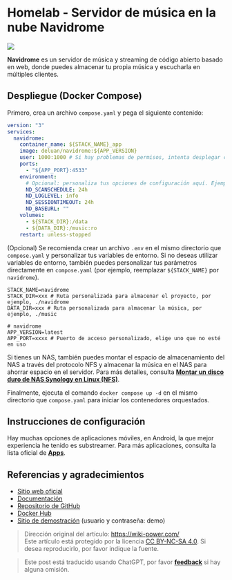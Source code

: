 # Homelab - Servidor de música en la nube Navidrome

![](https://img.wiki-power.com/d/wiki-media/img/20230531212854.png)

**Navidrome** es un servidor de música y streaming de código abierto basado en web, donde puedes almacenar tu propia música y escucharla en múltiples clientes.

## Despliegue (Docker Compose)

Primero, crea un archivo `compose.yaml` y pega el siguiente contenido:

```yaml title="compose.yaml"
version: "3"
services:
  navidrome:
    container_name: ${STACK_NAME}_app
    image: deluan/navidrome:${APP_VERSION}
    user: 1000:1000 # Si hay problemas de permisos, intenta desplegar como root (0:0)
    ports:
      - "${APP_PORT}:4533"
    environment:
      # Opcional: personaliza tus opciones de configuración aquí. Ejemplos:
      ND_SCANSCHEDULE: 24h
      ND_LOGLEVEL: info
      ND_SESSIONTIMEOUT: 24h
      ND_BASEURL: ""
    volumes:
      - ${STACK_DIR}:/data
      - ${DATA_DIR}:/music:ro
    restart: unless-stopped
```

(Opcional) Se recomienda crear un archivo `.env` en el mismo directorio que `compose.yaml` y personalizar tus variables de entorno. Si no deseas utilizar variables de entorno, también puedes personalizar tus parámetros directamente en `compose.yaml` (por ejemplo, reemplazar `${STACK_NAME}` por `navidrome`).

```dotenv title=".env"
STACK_NAME=navidrome
STACK_DIR=xxx # Ruta personalizada para almacenar el proyecto, por ejemplo, ./navidrome
DATA_DIR=xxx # Ruta personalizada para almacenar la música, por ejemplo, ./music

# navidrome
APP_VERSION=latest
APP_PORT=xxxx # Puerto de acceso personalizado, elige uno que no esté en uso
```

Si tienes un NAS, también puedes montar el espacio de almacenamiento del NAS a través del protocolo NFS y almacenar la música en el NAS para ahorrar espacio en el servidor. Para más detalles, consulta [**Montar un disco duro de NAS Synology en Linux (NFS)**](https://wiki-power.com/Linux%E4%B8%8B%E6%8C%82%E8%BD%BD%E7%BE%A4%E6%99%96NAS%E7%A1%AC%E7%9B%98%E6%8B%93%E5%B1%95%E7%A9%BA%E9%97%B4%EF%BC%88NFS%EF%BC%89/).

Finalmente, ejecuta el comando `docker compose up -d` en el mismo directorio que `compose.yaml` para iniciar los contenedores orquestados.

## Instrucciones de configuración

Hay muchas opciones de aplicaciones móviles, en Android, la que mejor experiencia he tenido es substreamer. Para más aplicaciones, consulta la lista oficial de [**Apps**](https://www.navidrome.org/docs/overview/#apps).

## Referencias y agradecimientos

- [Sitio web oficial](https://www.navidrome.org/)
- [Documentación](https://www.navidrome.org/docs/installation/docker/)
- [Repositorio de GitHub](https://github.com/navidrome/navidrome/)
- [Docker Hub](https://hub.docker.com/r/deluan/navidrome)
- [Sitio de demostración](https://demo.navidrome.org/app/) (usuario y contraseña: demo)

> Dirección original del artículo: <https://wiki-power.com/>  
> Este artículo está protegido por la licencia [CC BY-NC-SA 4.0](https://creativecommons.org/licenses/by/4.0/deed.zh). Si desea reproducirlo, por favor indique la fuente.

> Este post está traducido usando ChatGPT, por favor [**feedback**](https://github.com/linyuxuanlin/Wiki_MkDocs/issues/new) si hay alguna omisión.